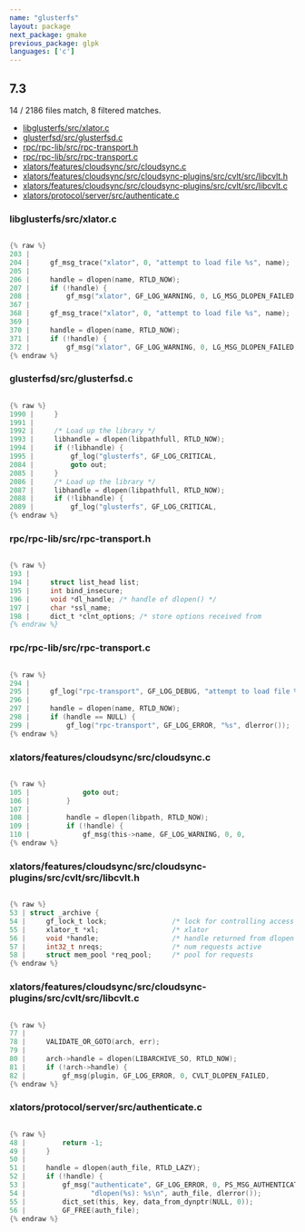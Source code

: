 ```yaml
---
name: "glusterfs"
layout: package
next_package: gmake
previous_package: glpk
languages: ['c']
---
```

## 7.3
14 / 2186 files match, 8 filtered matches.

 - [libglusterfs/src/xlator.c](#libglusterfssrcxlatorc)
 - [glusterfsd/src/glusterfsd.c](#glusterfsdsrcglusterfsdc)
 - [rpc/rpc-lib/src/rpc-transport.h](#rpcrpc-libsrcrpc-transporth)
 - [rpc/rpc-lib/src/rpc-transport.c](#rpcrpc-libsrcrpc-transportc)
 - [xlators/features/cloudsync/src/cloudsync.c](#xlatorsfeaturescloudsyncsrccloudsyncc)
 - [xlators/features/cloudsync/src/cloudsync-plugins/src/cvlt/src/libcvlt.h](#xlatorsfeaturescloudsyncsrccloudsync-pluginssrccvltsrclibcvlth)
 - [xlators/features/cloudsync/src/cloudsync-plugins/src/cvlt/src/libcvlt.c](#xlatorsfeaturescloudsyncsrccloudsync-pluginssrccvltsrclibcvltc)
 - [xlators/protocol/server/src/authenticate.c](#xlatorsprotocolserversrcauthenticatec)

### libglusterfs/src/xlator.c

```c

{% raw %}
203 | 
204 |     gf_msg_trace("xlator", 0, "attempt to load file %s", name);
205 | 
206 |     handle = dlopen(name, RTLD_NOW);
207 |     if (!handle) {
208 |         gf_msg("xlator", GF_LOG_WARNING, 0, LG_MSG_DLOPEN_FAILED, "%s",
367 | 
368 |     gf_msg_trace("xlator", 0, "attempt to load file %s", name);
369 | 
370 |     handle = dlopen(name, RTLD_NOW);
371 |     if (!handle) {
372 |         gf_msg("xlator", GF_LOG_WARNING, 0, LG_MSG_DLOPEN_FAILED, "%s",
{% endraw %}

```
### glusterfsd/src/glusterfsd.c

```c

{% raw %}
1990 |     }
1991 | 
1992 |     /* Load up the library */
1993 |     libhandle = dlopen(libpathfull, RTLD_NOW);
1994 |     if (!libhandle) {
1995 |         gf_log("glusterfs", GF_LOG_CRITICAL,
2084 |         goto out;
2085 |     }
2086 |     /* Load up the library */
2087 |     libhandle = dlopen(libpathfull, RTLD_NOW);
2088 |     if (!libhandle) {
2089 |         gf_log("glusterfs", GF_LOG_CRITICAL,
{% endraw %}

```
### rpc/rpc-lib/src/rpc-transport.h

```c

{% raw %}
193 | 
194 |     struct list_head list;
195 |     int bind_insecure;
196 |     void *dl_handle; /* handle of dlopen() */
197 |     char *ssl_name;
198 |     dict_t *clnt_options; /* store options received from
{% endraw %}

```
### rpc/rpc-lib/src/rpc-transport.c

```c

{% raw %}
294 | 
295 |     gf_log("rpc-transport", GF_LOG_DEBUG, "attempt to load file %s", name);
296 | 
297 |     handle = dlopen(name, RTLD_NOW);
298 |     if (handle == NULL) {
299 |         gf_log("rpc-transport", GF_LOG_ERROR, "%s", dlerror());
{% endraw %}

```
### xlators/features/cloudsync/src/cloudsync.c

```c

{% raw %}
105 |             goto out;
106 |         }
107 | 
108 |         handle = dlopen(libpath, RTLD_NOW);
109 |         if (!handle) {
110 |             gf_msg(this->name, GF_LOG_WARNING, 0, 0,
{% endraw %}

```
### xlators/features/cloudsync/src/cloudsync-plugins/src/cvlt/src/libcvlt.h

```c

{% raw %}
53 | struct _archive {
54 |     gf_lock_t lock;                /* lock for controlling access   */
55 |     xlator_t *xl;                  /* xlator                        */
56 |     void *handle;                  /* handle returned from dlopen   */
57 |     int32_t nreqs;                 /* num requests active           */
58 |     struct mem_pool *req_pool;     /* pool for requests             */
{% endraw %}

```
### xlators/features/cloudsync/src/cloudsync-plugins/src/cvlt/src/libcvlt.c

```c

{% raw %}
77 | 
78 |     VALIDATE_OR_GOTO(arch, err);
79 | 
80 |     arch->handle = dlopen(LIBARCHIVE_SO, RTLD_NOW);
81 |     if (!arch->handle) {
82 |         gf_msg(plugin, GF_LOG_ERROR, 0, CVLT_DLOPEN_FAILED,
{% endraw %}

```
### xlators/protocol/server/src/authenticate.c

```c

{% raw %}
48 |         return -1;
49 |     }
50 | 
51 |     handle = dlopen(auth_file, RTLD_LAZY);
52 |     if (!handle) {
53 |         gf_msg("authenticate", GF_LOG_ERROR, 0, PS_MSG_AUTHENTICATE_ERROR,
54 |                "dlopen(%s): %s\n", auth_file, dlerror());
55 |         dict_set(this, key, data_from_dynptr(NULL, 0));
56 |         GF_FREE(auth_file);
{% endraw %}

```